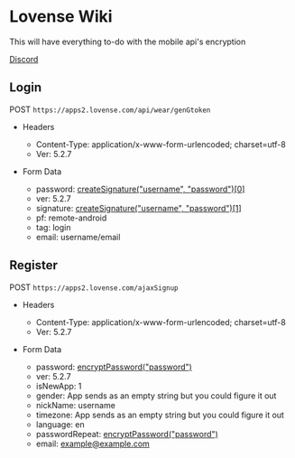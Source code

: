 # Lovense Wiki

This will have everything to-do with the mobile api's encryption

[Discord](https://discord.gg/cK3UN4exSM)

## Login

POST `https://apps2.lovense.com/api/wear/genGtoken`

- Headers
  - Content-Type: application/x-www-form-urlencoded; charset=utf-8
  - Ver: 5.2.7

- Form Data
  - password: [createSignature("username", "password")[0]](https://github.com/killed/Lovense-Wiki/blob/main/loginSignature.js)
  - ver: 5.2.7
  - signature: [createSignature("username", "password")[1]](https://github.com/killed/Lovense-Wiki/blob/main/loginSignature.js)
  - pf: remote-android
  - tag: login
  - email: username/email

## Register

POST `https://apps2.lovense.com/ajaxSignup`

- Headers
  - Content-Type: application/x-www-form-urlencoded; charset=utf-8
  - Ver: 5.2.7

- Form Data
  - password: [encryptPassword("password")](https://github.com/killed/Lovense-Wiki/blob/main/registerSignature.js)
  - ver: 5.2.7
  - isNewApp: 1
  - gender: App sends as an empty string but you could figure it out
  - nickName: username
  - timezone: App sends as an empty string but you could figure it out
  - language: en
  - passwordRepeat: [encryptPassword("password")](https://github.com/killed/Lovense-Wiki/blob/main/registerSignature.js)
  - email: example@example.com
